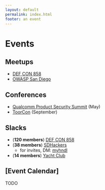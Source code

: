 ```yaml
---
layout: default
permalink: index.html
footer: an event
---
```


# Events

## Meetups

* [DEF CON 858](https://www.dc858.org/)
* [OWASP San Diego](https://www.owasp.org/index.php/SanDiego)

## Conferences

* [Qualcomm Product Security Summit](https://www.qualcomm.com/company/product-security/resources) (May)
* [ToorCon](https://sandiego.toorcon.net/) (September)

## Slacks

* (**120 members**) [DEF CON 858](https://defconsd.slack.com)
* (**38 members**) [SDHackers](https://sdhackers.slack.com)
  * for invites, DM: [myhndl](https://twitter.com/myhndl)
* (**14 members**) [Yacht Club](https://sd1337.slack.com)

## [Event Calendar]

TODO

